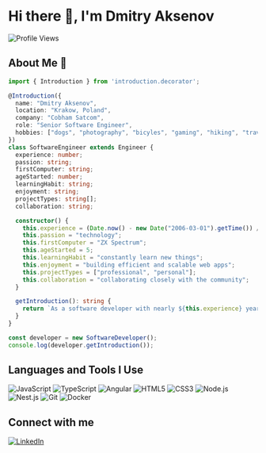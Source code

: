 
# Hi there 👋, I'm Dmitry Aksenov

![Profile Views](https://komarev.com/ghpvc/?username=daksenov&color=blue)

## About Me 🚀

```typescript
import { Introduction } from 'introduction.decorator';

@Introduction({
  name: "Dmitry Aksenov",
  location: "Krakow, Poland",
  company: "Cobham Satcom",
  role: "Senior Software Engineer",
  hobbies: ["dogs", "photography", "bicyles", "gaming", "hiking", "travelling"]
})
class SoftwareEngineer extends Engineer {
  experience: number;
  passion: string;
  firstComputer: string;
  ageStarted: number;
  learningHabit: string;
  enjoyment: string;
  projectTypes: string[];
  collaboration: string;

  constructor() {
    this.experience = (Date.now() - new Date("2006-03-01").getTime()) / (1000 * 60 * 60 * 24 * 365.25); // 18 years
    this.passion = "technology";
    this.firstComputer = "ZX Spectrum";
    this.ageStarted = 5;
    this.learningHabit = "constantly learn new things";
    this.enjoyment = "building efficient and scalable web apps";
    this.projectTypes = ["professional", "personal"];
    this.collaboration = "collaborating closely with the community";
  }

  getIntroduction(): string {
    return `As a software developer with nearly ${this.experience} years of experience, my passion for ${this.passion} started when I got my first ${this.firstComputer} at ${this.ageStarted}. I ${this.learningHabit}, enjoy ${this.enjoyment}, and work on both ${this.projectTypes.join(" and ")} projects, ${this.collaboration}.`;
  }
}

const developer = new SoftwareDeveloper();
console.log(developer.getIntroduction());
```

## Languages and Tools I Use

![JavaScript](https://img.shields.io/badge/-JavaScript-black?style=flat-square&logo=javascript)
![TypeScript](https://img.shields.io/badge/-TypeScript-black?style=flat-square&logo=typescript)
![Angular](https://img.shields.io/badge/-Angular-black?style=flat-square&logo=angular)
![HTML5](https://img.shields.io/badge/-HTML5-black?style=flat-square&logo=html5)
![CSS3](https://img.shields.io/badge/-CSS3-black?style=flat-square&logo=css3)
![Node.js](https://img.shields.io/badge/-Node.js-black?style=flat-square&logo=node.js)
![Nest.js](https://img.shields.io/badge/-Nest.js-black?style=flat-square&logo=nestjs)
![Git](https://img.shields.io/badge/-Git-black?style=flat-square&logo=git)
![Docker](https://img.shields.io/badge/-Docker-black?style=flat-square&logo=docker)

## Connect with me

[![LinkedIn](https://img.shields.io/badge/-LinkedIn-black?style=flat-square&logo=linkedin)](https://www.linkedin.com/in/aksenovdmitry)
